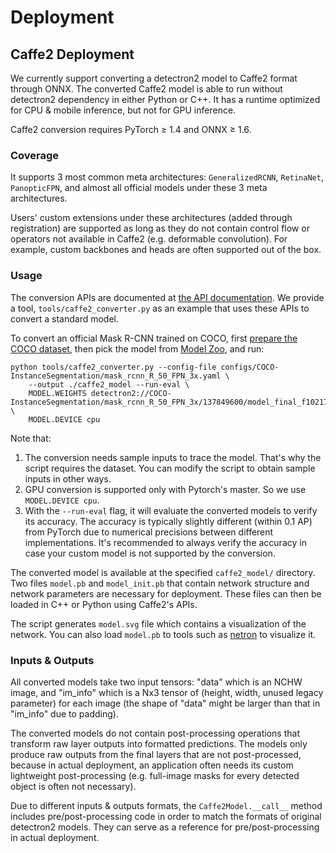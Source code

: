 # Deployment

## Caffe2 Deployment
We currently support converting a detectron2 model to Caffe2 format through ONNX.
The converted Caffe2 model is able to run without detectron2 dependency in either Python or C++.
It has a runtime optimized for CPU & mobile inference, but not for GPU inference.

Caffe2 conversion requires PyTorch ≥ 1.4 and ONNX ≥ 1.6.

### Coverage

It supports 3 most common meta architectures: `GeneralizedRCNN`, `RetinaNet`, `PanopticFPN`,
and almost all official models under these 3 meta architectures.

Users' custom extensions under these architectures (added through registration) are supported
as long as they do not contain control flow or operators not available in Caffe2 (e.g. deformable convolution).
For example, custom backbones and heads are often supported out of the box.

### Usage

The conversion APIs are documented at [the API documentation](../modules/export.html).
We provide a tool, `tools/caffe2_converter.py` as an example that uses
these APIs to convert a standard model.

To convert an official Mask R-CNN trained on COCO, first
[prepare the COCO dataset](../../datasets/), then pick the model from [Model Zoo](../../MODEL_ZOO.md), and run:
```
python tools/caffe2_converter.py --config-file configs/COCO-InstanceSegmentation/mask_rcnn_R_50_FPN_3x.yaml \
	--output ./caffe2_model --run-eval \
	MODEL.WEIGHTS detectron2://COCO-InstanceSegmentation/mask_rcnn_R_50_FPN_3x/137849600/model_final_f10217.pkl \
	MODEL.DEVICE cpu
```

Note that:
1. The conversion needs sample inputs to trace the model. That's why the script requires the dataset.
	 You can modify the script to obtain sample inputs in other ways.
2. GPU conversion is supported only with Pytorch's master. So we use `MODEL.DEVICE cpu`.
3. With the `--run-eval` flag, it will evaluate the converted models to verify its accuracy.
   The accuracy is typically slightly different (within 0.1 AP) from PyTorch due to
	 numerical precisions between different implementations.
	 It's recommended to always verify the accuracy in case your custom model is not supported by the
	 conversion.

The converted model is available at the specified `caffe2_model/` directory. Two files `model.pb`
and `model_init.pb` that contain network structure and network parameters are necessary for deployment.
These files can then be loaded in C++ or Python using Caffe2's APIs.

The script generates `model.svg` file which contains a visualization of the network.
You can also load `model.pb` to tools such as [netron](https://github.com/lutzroeder/netron) to visualize it.

### Inputs & Outputs

All converted models take two input tensors:
"data" which is an NCHW image, and "im_info" which is a Nx3 tensor of (height, width, unused legacy parameter) for
each image (the shape of "data" might be larger than that in "im_info" due to padding).

The converted models do not contain post-processing operations that
transform raw layer outputs into formatted predictions.
The models only produce raw outputs from the final
layers that are not post-processed, because in actual deployment, an application often needs
its custom lightweight post-processing (e.g. full-image masks for every detected object is often not necessary).

Due to different inputs & outputs formats, the `Caffe2Model.__call__` method includes
pre/post-processing code in order to match the formats of original detectron2 models.
They can serve as a reference for pre/post-processing in actual deployment.
